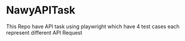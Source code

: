# NawyAPITask
This Repo have API task using playwright which have 4 test cases each represent different API Request
